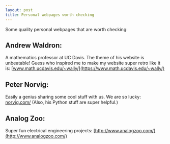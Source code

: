 ```yaml
---
layout: post
title: Personal webpages worth checking
---
```


Some quality personal webpages that are worth checking:

## Andrew Waldron: 
A mathematics professor at UC Davis. The theme of his website is unbeatable! Guess who inspired me to make my website super retro like it is: [www.math.ucdavis.edu/~wally/](https://www.math.ucdavis.edu/~wally/)

## Peter Norvig: 
Easily a genius sharing some cool stuff with us. We are so lucky: [norvig.com/](http://norvig.com/)
(Also, his Python stuff are super helpful.)

## Analog Zoo:
Super fun electrical engineering projects: [http://www.analogzoo.com/](http://www.analogzoo.com/)
